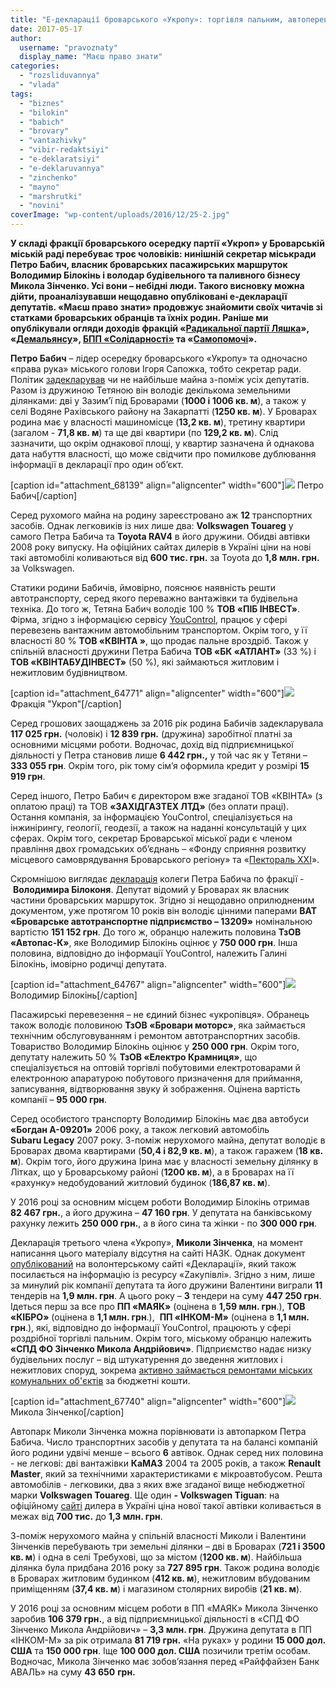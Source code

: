 ```yaml
---
title: "Е-декларації броварського «Укропу»: торгівля пальним, автоперевезення, будівництво"
date: 2017-05-17
author: 
  username: "pravoznaty"
  display_name: "Маєш право знати"
categories: 
  - "rozsliduvannya"
  - "vlada"
tags: 
  - "biznes"
  - "bilokin"
  - "babich"
  - "brovary"
  - "vantazhivky"
  - "vibir-redaktsiyi"
  - "e-deklaratsiyi"
  - "e-deklaruvannya"
  - "zinchenko"
  - "mayno"
  - "marshrutki"
  - "novini"
coverImage: "wp-content/uploads/2016/12/25-2.jpg"
---
```


**У складі фракції броварського осередку партії «Укроп» у Броварській міській раді перебуває троє чоловіків: нинішній секретар міськради Петро Бабич, власник броварських пасажирських маршруток Володимир Білокінь і володар будівельного та паливного бізнесу Микола Зінченко. Усі вони – небідні люди. Такого висновку можна дійти, проаналізувавши нещодавно опубліковані е-декларації депутатів. «Маєш право знати» продовжує знайомити своїх читачів зі статками броварських обранців та їхніх родин. Раніше ми опублікували огляди доходів фракцій «[Радикальної партії Ляшка](https://mpz.brovary.org/e-deklaruvannya-blysk-zlydni-brovarskoyi-fraktsiyi-radykalna-partiya-lyashka/)», «[Демальянсу](https://mpz.brovary.org/e-deklaruvannya-shho-zaroblyayut-brovarski-demalyansivtsi/)», [БПП «Солідарності»](https://mpz.brovary.org/e-deklaratsiyi-fraktsiyi-bpp-uspishni-pidpryyemtsi-ta-nebagati-pensionery/) та «[Самопомочі](https://mpz.brovary.org/e-deklaruvannya-brovarska-fraktsiya-samopomich-obyednala-pidpryyemtsiv/)».**

**Петро Бабич** – лідер осередку броварського «Укропу» та одночасно «права рука» міського голови Ігоря Сапожка, тобто секретар ради. Політик [задекларував](https://public.nazk.gov.ua/declaration/98e6d821-a651-4a4a-b8d6-ecbd4e22164f) чи не найбільше майна з-поміж усіх депутатів. Разом із дружиною Тетяною він володіє декількома земельними ділянками: дві у Зазим’ї під Броварами (**1000 і 1006 кв. м**), а також у селі Водяне Рахівського району на Закарпатті (**1250 кв. м**). У Броварах родина має у власності машиномісце (**13,2 кв. м**), третину квартири (загалом - **71,8 кв. м**) та ще дві квартири (по **129,2 кв. м**). Слід зазначити, що окрім однакової площі, у квартир зазначена й однакова дата набуття власності, що може свідчити про помилкове дублювання інформації в декларації про один об’єкт.

\[caption id="attachment\_68139" align="aligncenter" width="600"\][![](https://mpz.brovary.org/wp-content/uploads/2017/03/Petro-Babych.jpg)](https://mpz.brovary.org/wp-content/uploads/2017/03/Petro-Babych.jpg) Петро Бабич\[/caption\]

Серед рухомого майна на родину зареєстровано аж **12** транспортних засобів. Однак легковиків із них лише два: **Volkswagen Touareg** у самого Петра Бабича та **Toyota RAV4** в його дружини. Обидві автівки 2008 року випуску. На офіційних сайтах дилерів в Україні ціни на нові такі автомобілі коливаються від **600 тис. грн.** за Toyota до **1,8 млн. грн.** за Volkswagen.

Статики родини Бабичів, ймовірно, пояснює наявність решти автотранспорту, серед якого переважно вантажівки та будівельна техніка. До того ж, Тетяна Бабич володіє 100 % **ТОВ «ПІБ ІНВЕСТ»**. Фірма, згідно з інформацією сервісу [YouControl](https://youcontrol.com.ua/), працює у сфері перевезень вантажним автомобільним транспортом. Окрім того, у її власності 80 % **ТОВ «КВІНТА »**, що продає пальне вроздріб. Також у спільній власності дружини Петра Бабича **ТОВ «БК «АТЛАНТ»** (33 %) і **ТОВ «КВІНТАБУДІНВЕСТ»** (50 %), які займаються житловим і нежитловим будівництвом.

\[caption id="attachment\_64771" align="aligncenter" width="600"\][![](https://mpz.brovary.org/wp-content/uploads/2016/12/7-4.jpg)](https://mpz.brovary.org/wp-content/uploads/2016/12/7-4.jpg) Фракція "Укроп"\[/caption\]

Серед грошових заощаджень за 2016 рік родина Бабичів задекларувала **117 025 грн.** (чоловік) і **12 839 грн.** (дружина) заробітної платні за основними місцями роботи. Водночас, дохід від підприємницької діяльності у Петра становив лише **6 442 грн.,** у той час як у Тетяни – **333 055 грн**. Окрім того, рік тому сім’я оформила кредит у розмірі **15 919 грн**.

Серед іншого, Петро Бабич є директором вже згаданої ТОВ «КВІНТА» (з оплатою праці) та ТОВ **«ЗАХІДГАЗТЕХ ЛТД»** (без оплати праці). Остання компанія, за інформацією YouControl, спеціалізується на інжинірингу, геології, геодезії, а також на наданні консультацій у цих сферах. Окрім того, секретар Броварської міської ради є членом правління двох громадських об’єднань – «Фонду сприяння розвитку місцевого самоврядування Броварського регіону» та «[Пектораль ХХІ](https://mpz.brovary.org/u-brovarah-vidbudetsya-tvorchyj-konkurs-pektoral-talantiv-organizatory-pryjmayut-zayavky/)».

Скромнішою виглядає [декларація](https://public.nazk.gov.ua/declaration/bc78138b-4549-4d3c-870e-addbc418f158) колеги Петра Бабича по фракції - **Володимира Білоконя**. Депутат відомий у Броварах як власник частини броварських маршруток. Згідно зі нещодавно оприлюдненим документом, уже протягом 10 років він володіє цінними паперами **ВАТ «Броварське автотранспортне підприємство – 13209»** номінальною вартістю **151 152 грн**. До того ж, обранцю належить половина **ТзОВ «Автопас-К»**, яке Володимир Білокінь оцінює у **750 000 грн**. Інша половина, відповідно до інформації YouControl, належить Галині Білокінь, імовірно родичці депутата.

\[caption id="attachment\_64767" align="aligncenter" width="600"\][![](https://mpz.brovary.org/wp-content/uploads/2016/12/3-4.jpg)](https://mpz.brovary.org/wp-content/uploads/2016/12/3-4.jpg) Володимир Білокінь\[/caption\]

Пасажирські перевезення – не єдиний бізнес «укропівця». Обранець також володіє половиною **ТзОВ «Бровари моторс»**, яка займається технічним обслуговуванням і ремонтом автотранспортних засобів. Товариство Володимир Білокінь оцінює у **250 000 грн**. Окрім того, депутату належить 50 % **ТзОВ «Електро Крамниця»**, що спеціалізується на оптовій торгівлі побутовими електротоварами й електронною апаратурою побутового призначення для приймання, записування, відтворювання звуку й зображення. Оцінена вартість компанії – **95 000 грн**.

Серед особистого транспорту Володимир Білокінь має два автобуси **«Богдан А-09201»** 2006 року, а також легковий автомобіль **Subaru Legacy** 2007 року. З-поміж нерухомого майна, депутат володіє в Броварах двома квартирами (**50,4 і 82,9 кв. м**), а також гаражем (**18 кв. м**). Окрім того, його дружина Ірина має у власності земельну ділянку в Літках, що у Броварському районі (**1200 кв. м**), а в Броварах на її «рахунку» недобудований житловий будинок (**186,87 кв. м**).

У 2016 році за основним місцем роботи Володимир Білокінь отримав **82 467 грн.**, а його дружина – **47 160 грн**. У депутата на банківському рахунку лежить **250 000 грн.**, а в його сина та жінки - по **300 000 грн**.

Декларація третього члена «Укропу», **Миколи Зінченка**, на момент написання цього матеріалу відсутня на сайті НАЗК. Однак документ [опублікований](https://declarations.com.ua/declaration/nacp_a4fdf7a3-c88c-4d5b-92b9-01bf4c257c16) на волонтерському сайті «Декларації», який також посилається на інформацію із ресурсу «Zакупівлі». Згідно з ним, лише за минулий рік компанії депутата та його дружини Валентини виграли **11** тендерів на **1,9 млн. грн**. А цього року – **3** тендери на суму **447 250 грн**. Ідеться перш за все про **ПП «МАЯК»** (оцінена в **1,59 млн. грн**.), **ТОВ «КІБРО»** (оцінена в **1,1 млн. грн**.),  **ПП «ІНКОМ-М»** (оцінена в **1,1 млн. грн**.), які, відповідно до інформації YouControl, працюють у сфері роздрібної торгівлі пальним. Окрім того, міському обранцю належить **«СПД ФО Зінченко Микола Андрійович»**. Підприємство надає низку будівельних послуг – від штукатурення до зведення житлових і нежитлових споруд, зокрема [активно займається ремонтами міських комунальних об'єктів](https://mpz.brovary.org/hto-otrymuye-najbilshe-koshtiv-vid-upravlinnya-zhkg-v-brovarah/) за бюджетні кошти.

\[caption id="attachment\_67740" align="aligncenter" width="600"\][![](https://mpz.brovary.org/wp-content/uploads/2017/03/Mykola-Zinchenko.jpg)](https://mpz.brovary.org/wp-content/uploads/2017/03/Mykola-Zinchenko.jpg) Микола Зінченко\[/caption\]

Автопарк Миколи Зінченка можна порівнювати із автопарком Петра Бабича. Число транспортних засобів у депутата та на балансі компаній його родини удвічі менше – всього **6** автівок. Однак серед них половина - не легкові: дві вантажівки **КаМАЗ** 2004 та 2005 років, а також **Renault Master**, який за технічними характеристиками є мікроавтобусом. Решта автомобілів - легковики, два з яких вже згаданої вище небюджетної марки **Volkswagen Touareg**. Ще один **- Volkswagen Tiguan**: на офіційному [сайті](http://avtosojuz.ua/models/new_tiguan/) дилера в Україні ціна нової такої автівки коливається в межах від **700 тис.** до **1,3 млн. грн**.

З-поміж нерухомого майна у спільній власності Миколи і Валентини Зінченків перебувають три земельні ділянки – дві в Броварах (**721 і 3500 кв. м**) і одна в селі Требухові, що за містом (**1200 кв. м**). Найбільша ділянка була придбана 2016 року за **727 895 грн**. Також родина володіє в Броварах житловим будинком (**412 кв. м**), нежитловим вбудованим приміщенням (**37,4 кв. м**) і магазином столярних виробів (**21 кв. м**).

У 2016 році за основним місцем роботи в ПП «МАЯК» Микола Зінченко заробив **106 379 грн.**, а від підприємницької діяльності в «СПД ФО Зінченко Микола Андрійович» – **3,3 млн. грн**. Дружина депутата в ПП «ІНКОМ-М» за рік отримала **81 719 грн.** «На руках» у родини **15 000 дол. США** та **150 000 грн**. Іще **100 000 дол. США** позичили третім особам. Водночас, Микола Зінченко має зобов’язання перед «Райффайзен Банк АВАЛЬ» на суму **43 650** **грн.**
